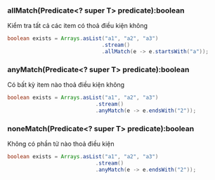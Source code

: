### allMatch(Predicate<? super T> predicate):boolean
Kiểm tra tất cả các item có thoả điều kiện không
```java
boolean exists = Arrays.asList("a1", "a2", "a3")
						      .stream()
						      .allMatch(e -> e.startsWith("a"));
```                  
### anyMatch(Predicate<? super T> predicate):boolean
Có bất kỳ item nào thoả điều kiện không
```java
boolean exists = Arrays.asList("a1", "a2", "a3")
						    .stream()
						    .anyMatch(e -> e.endsWith("2"));
```
### noneMatch(Predicate<? super T> predicate):boolean
Không có phần tử nào thoả điều kiện 
```java
boolean exists = Arrays.asList("a1", "a2", "a3")
						    .stream()
						    .anyMatch(e -> e.endsWith("2"));
```


